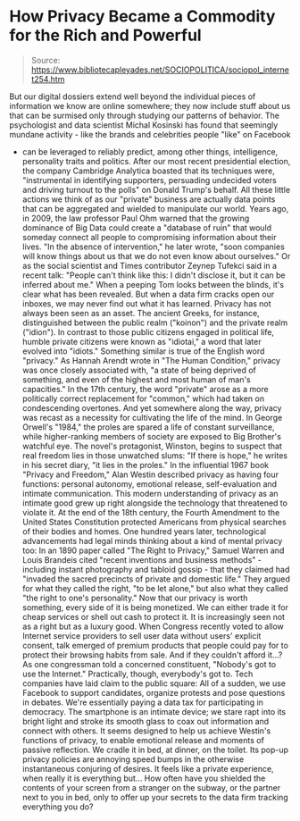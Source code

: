 # How Privacy Became a Commodity for the Rich and Powerful

> Source: https://www.bibliotecapleyades.net/SOCIOPOLITICA/sociopol_internet254.htm

But our
digital dossiers extend well beyond the individual pieces of
information we know are online somewhere; they now include
stuff about us that can be surmised only through studying
our patterns of behavior.
The psychologist and data
scientist Michal Kosinski
has found that seemingly mundane
activity - like the brands and celebrities people "like" on Facebook
- can be leveraged to reliably predict, among other
things, intelligence, personality traits and politics.
After
our most recent presidential election, the company
Cambridge Analytica
boasted that its techniques were,
"instrumental in identifying supporters, persuading
undecided voters and driving turnout to the polls" on Donald
Trump's behalf.
All these little actions we think of as our
"private" business are actually data points that can be
aggregated and wielded to manipulate our world.
Years ago,
in 2009, the law professor Paul Ohm warned that the growing
dominance of Big Data could create a "database of ruin"
that would someday connect all people to compromising
information about their lives.
"In the
absence of intervention,"
he later wrote, "soon companies will know things about
us that we do not even know about ourselves."
Or as the
social scientist and Times contributor Zeynep Tufekci said
in a recent talk:
"People can't think like this: I
didn't disclose it, but it can be inferred about me."
When a
peeping Tom looks between the blinds, it's clear what has
been revealed.
But when a data firm cracks open our inboxes,
we may never find out what it has learned.
Privacy has not
always been seen as an asset.
The ancient
Greeks, for instance, distinguished between the public realm
("koinon") and the private realm ("idion").
In contrast
to those public citizens engaged in political life, humble
private citizens were known as "idiotai,"
a word that later evolved into "idiots."
Something similar
is true of the English word "privacy."
As Hannah Arendt
wrote in "The Human Condition," privacy was once closely
associated with,
"a state of being deprived of something, and
even of the highest and most human of man's capacities."
In
the 17th century, the word "private" arose as a more
politically correct replacement for "common," which had
taken on condescending overtones.
And yet
somewhere along the way, privacy was recast as a necessity
for cultivating the life of the mind.
In George Orwell's
"1984," the
proles are spared a life of constant
surveillance, while higher-ranking members of society are
exposed to
Big Brother's watchful eye.
The novel's
protagonist, Winston, begins to suspect that real freedom
lies in those unwatched slums:
"If there is hope," he writes
in his secret diary, "it lies in the proles."
In the
influential 1967 book "Privacy and Freedom,"
Alan Westin
described privacy as having four functions:
personal
autonomy, emotional release, self-evaluation and intimate
communication.
This modern understanding of privacy as an
intimate good grew up right alongside the technology that
threatened to violate it.
At the end
of the 18th century, the Fourth Amendment to
the United States Constitution protected Americans from
physical searches of their bodies and homes.
One hundred
years later, technological advancements had legal minds
thinking about a kind of mental privacy too:
In an
1890 paper called "The
Right to Privacy," Samuel Warren and Louis Brandeis
cited "recent inventions and business methods" - including
instant photography and tabloid gossip - that they claimed
had "invaded the sacred precincts of private and domestic
life."
They argued for what they called the right,
"to be let
alone," but also what they called "the right to one's
personality."
Now that
our privacy is worth something, every side of it is being
monetized.
We can either trade it for cheap services or
shell out cash to protect it. It is increasingly seen not as
a right but as a luxury good. When Congress recently voted
to allow
Internet service providers to sell user data
without users' explicit consent, talk emerged of premium
products that people could pay for to protect their browsing
habits from sale.
And if they couldn't afford it...?
As
one congressman told a concerned constituent,
"Nobody's
got to use the Internet."
Practically, though, everybody's
got to.
Tech companies have laid claim to the public square:
All of a sudden, we use
Facebook to support candidates,
organize protests and pose questions in debates.
We're
essentially paying a data tax for participating in
democracy.
The
smartphone is
an intimate device; we stare rapt into its bright light and
stroke its smooth glass to coax out information and connect
with others.
It seems designed to help us achieve Westin's
functions of privacy, to enable emotional release and
moments of passive reflection. We cradle it in bed, at
dinner, on the toilet. Its pop-up privacy policies are
annoying speed bumps in the otherwise instantaneous
conjuring of desires.
It feels like a private experience,
when really it is everything but...
How often have you
shielded the contents of your screen from a stranger on the
subway, or the partner next to you in bed, only to offer up
your secrets to the data firm tracking everything you do?
